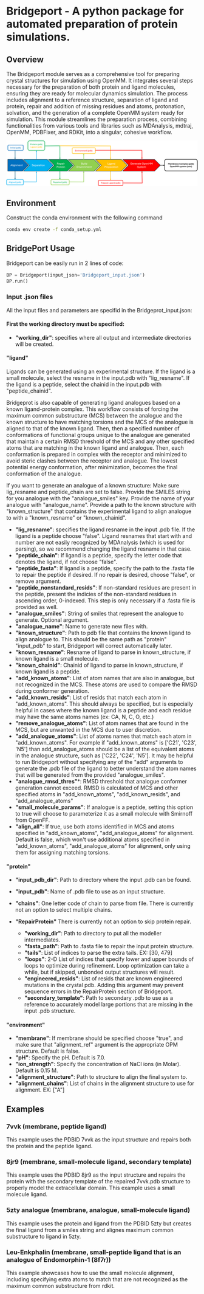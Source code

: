 # Bridgeport - A python package for automated preparation of protein simulations.
## Overview
The Bridgeport module serves as a comprehensive tool for preparing crystal structures for simulation using OpenMM. It integrates several steps necessary for the preparation of both protein and ligand molecules, ensuring they are ready for molecular dynamics simulation. The process includes alignment to a reference structure, separation of ligand and protein, repair and addition of missing residues and atoms, protonation, solvation, and the generation of a complete OpenMM system ready for simulation. This module streamlines the preparation process, combining functionalities from various tools and libraries such as MDAnalysis, mdtraj, OpenMM, PDBFixer, and RDKit, into a singular, cohesive workflow.

![alt text](https://github.com/CCBatIIT/Bridgeport/blob/main/Bridgeport_Flowchart.png)

## Environment
Construct the conda environment with the following command
```bash
conda env create -f conda_setup.yml
```

## BridgePort Usage 
Bridgeport can be easily run in 2 lines of code:

```python
BP = Bridgeport(input_json='Bridgeport_input.json')
BP.run()
```

### Input .json files
All the input files and parameters are specifid in the Bridgeprot_input.json:

#### First the working directory must be specified:
- **"working_dir"**: specifies where all output and intermediate directories will be created.

#### "ligand"
Ligands can be generated using an experimental structure. If the ligand is a small molecule, select the resname in the input.pdb with "lig_resname". If the ligand is a peptide, select the chainid in the input.pdb with "peptide_chainid". 

Bridgeprot is also capable of generating ligand analogues based on a known ligand-protein complex. This workflow consists of forcing the maximum common substructure (MCS) between the analogue and the known structure to have matching torsions and the MCS of the analogue is aligned to that of the known ligand. Then, then a specified number of conformations of functional groups unique to the analogue are generated that maintain a certain RMSD threshold of the MCS and any other specified atoms that are matching in the known ligand and analogue. Then, each conformation is prepared in complex with the receptor and minimized to avoid steric clashes between the receptor and analogue. The lowest potential energy conformation, after minimization, becomes the final conformation of the analogue. 

If you want to generate an analogue of a known structure: Make sure lig_resname and peptide_chain are set to false. Provide the SMILES string for you analogue with the "analogue_smiles" key. Provide the name of your analogue with "analogue_name". Provide a path to the known structure with "known_structure" that contains the experimental ligand to align analogue to with a "known_resname" or "known_chainid". 

- **"lig_resname"**: specifies the ligand resname in the input .pdb file. If the ligand is a peptide choose "false". Ligand resnames that start with and number are not easily recognized by MDAnalysis (which is used for parsing), so we recommend changing the ligand resname in that case.
- **"peptide_chain"**: If ligand is a peptide, specify the letter code that denotes the ligand, if not choose "false".
- **"peptide_fasta"**: If ligand is a peptide, specify the path to the .fasta file to repair the peptide if desired. If no repair is desired, choose "false", or remove argument.
- **"peptide_nonstandard_resids"**: If non-standard residues are present in the peptide, present the indicies of the non-standard residues in ascending order, 0-indexed. This step is only necessary if a .fasta file is provided as well. 
- **"analogue_smiles"**: String of smiles that represent the analogue to generate. Optional argument.
- **"analogue_name"**: Name to generate new files with. 
- **"known_structure"**: Path to pdb file that contains the known ligand to align analogue to. This should be the same path as "protein" "input_pdb" to start, Bridgeport will correct automatically later. 
- **"known_resname"**:  Resname of ligand to parse in known_structure, if known ligand is a small molecule.
- **"known_chainid"**: Chainid of ligand to parse in known_structure, if known ligand is a peptide.
- **"add_known_atoms"**: List of atom names that are also in analogue, but not recognized in the MCS. These atoms are used to compare the RMSD during conformer generation.
- **"add_known_resids"**: List of resids that match each atom in "add_known_atoms". This should always be specified, but is especially helpful in cases where the known ligand is a peptide and each residue may have the same atoms names (ex: CA, N, C, O, etc.)
- **"remove_analogue_atoms"**: List of atom names that are found in the MCS, but are unwanted in the MCS due to user discretion. 
- **"add_analogue_atoms"**: List of atoms names that match each atom in "add_known_atoms". For example if "add_known_atoms" is ['C21', 'C23', 'N5'] than add_analogue_atoms should be a list of the equivalent atoms in the analogue structure, such as ['C22', 'C24', 'N5']. It may be helpful to run Bridgeport without specifying any of the "add" arguments to generate the .pdb file of the ligand to better understand the atom names that will be generated from the provided "analogue_smiles". 
- **"analogue_rmsd_thres"***: RMSD threshold that analogue conformer generation cannot exceed. RMSD is calculated of MCS and other specified atoms in "add_known_atoms", "add_known_resids", and "add_analogue_atoms"
- **"small_molecule_params"**: If analogue is a peptide, setting this option to true will choose to parameterize it as a small molecule with Smirnoff from OpenFF.
- **"align_all"**: If true, use both atoms identified in MCS and atoms specified in "add_known_atoms", "add_analogue_atoms" for alignment. Default is false, which won't use additional atoms specified in "add_known_atoms", "add_analogue_atoms" for alignment, only using them for assigning matching torsions. 

#### "protein"
- **"input_pdb_dir"**: Path to directory where the input .pdb can be found.
- **"input_pdb"**: Name of .pdb file to use as an input structure.
- **"chains"**: One letter code of chain to parse from file. There is currently not an option to select multiple chains. 

- **"RepairProtein"** There is currently not an option to skip protein repair.
    - **"working_dir"**: Path to directory to put all the modeller intermediates.
    - **"fasta_path"**: Path to .fasta file to repair the input protein structure.
    - **"tails"**: List of indices to parse the extra tails. EX: [30, 479]
    - **"loops"**: 2-D List of indices that specify lower and upper bounds of loops to optimize during refinement. Loop optimization can take a while, but if skipped, unbonded output structures will result.
    - **"engineered_resids"**: List of resids that are known engineered mutations in the crystal pdb. Adding this argument may prevent sequence errors in the RepairProtein section of Bridgeport.
    - **"secondary_template"**: Path to secondary .pdb to use as a reference to accurately model large portions that are missing in the input .pdb structure. 

#### "environment" 
- **"membrane"**: If membrane should be specified choose "true", and make sure that "alignment_ref" argument is the appropriate OPM structure. Default is false. 
- **"pH"**: Specify the pH. Default is 7.0.
- **"ion_strength"**: Specify the concentration of NaCl ions (in Molar). Default is 0.15 M.
- **"alignment_structure"**: Path to structure to align the final system to.
- **"alignment_chains"**: List of chains in the alignment structure to use for alignment. EX: ["A"]

## Examples
### 7vvk (membrane, peptide ligand)
This example uses the PDBID 7vvk as the input structure and repairs both the protein and the peptide ligand. 

### 8jr9 (membrane, small-molecule ligand, secondary template)
This example uses the PDBID 8jr9 as the input structure and repairs the protein with the secondary template of the repaired 7vvk.pdb structure to properly model the extracellular domain. This example uses a small molecule ligand. 
### 5zty analogue (membrane, analogue, small-molecule ligand)
This example uses the protein and ligand from the PDBID 5zty but creates the final ligand from a smiles string and alignes maximum common substructure to ligand in 5zty.

### Leu-Enkphalin (membrane, small-peptide ligand that is an analogue of Endomorphin-1 (8f7r))
This example showcases how to use the small molecule alignment, including specifying extra atoms to match that are not recognized as the maximum common substructure from rdkit. 
